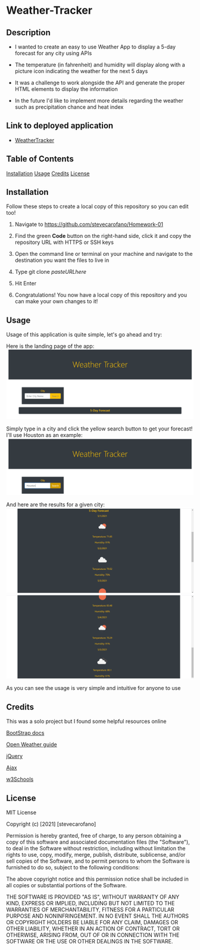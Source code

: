 # Weather-Tracker


## Description

* I wanted to create an easy to use Weather App to display a 5-day forecast for any city using APIs

* The temperature (in fahrenheit) and humidity will display along with a picture icon indicating the weather for the next 5 days

* It was a challenge to work alongside the API and generate the proper HTML elements to display the information

* In the future I'd like to implement more details regarding the weather such as precipitation chance and heat index

## Link to deployed application
* [WeatherTracker](https://stevecarofano.github.io/Weather-Tracker/)

## Table of Contents
[Installation](#installation)
[Usage](#usage)
[Credits](#credits)
[License](#license)

## Installation

Follow these steps to create a local copy of this repository so you can edit too!
1. Navigate to https://github.com/stevecarofano/Homework-01
    
2. Find the green **Code** button on the right-hand side, click it and copy the repository URL with HTTPS or SSH keys
    
3. Open the command line or terminal on your machine and navigate to the destination you want the files to live in
    
4. Type git clone _pasteURLhere_
    
5. Hit Enter
    
6. Congratulations! You now have a local copy of this repository and you can make your own changes to it!

## Usage

Usage of this application is quite simple, let's go ahead and try:

Here is the landing page of the app:
    ![Weather Landing Page](Assets/Weather-Index.png)
    
Simply type in a city and click the yellow search button to get your forecast! I'll use Houston as an example:
    ![Weather Search](Assets/Weather-Search.png)

And here are the results for a given city:
    ![Weather Results](Assets/Weather-Results1.png)
    ![Weather Results](Assets/Weather-Results2.png)
    
As you can see the usage is very simple and intuitive for anyone to use


## Credits
This was a solo project but I found some helpful resources online

[BootStrap docs](https://getbootstrap.com/docs/5.0/getting-started/introduction/)

[Open Weather guide](https://openweathermap.org/guide)

[jQuery](https://jquery.com/)

[Ajax](https://developer.mozilla.org/en-US/docs/Web/Guide/AJAX)

[w3Schools](https://www.w3schools.com/xml/ajax_intro.asp)

## License 

MIT License

Copyright (c) [2021] [stevecarofano]

Permission is hereby granted, free of charge, to any person obtaining a copy
of this software and associated documentation files (the "Software"), to deal
in the Software without restriction, including without limitation the rights
to use, copy, modify, merge, publish, distribute, sublicense, and/or sell
copies of the Software, and to permit persons to whom the Software is
furnished to do so, subject to the following conditions:

The above copyright notice and this permission notice shall be included in all
copies or substantial portions of the Software.

THE SOFTWARE IS PROVIDED "AS IS", WITHOUT WARRANTY OF ANY KIND, EXPRESS OR
IMPLIED, INCLUDING BUT NOT LIMITED TO THE WARRANTIES OF MERCHANTABILITY,
FITNESS FOR A PARTICULAR PURPOSE AND NONINFRINGEMENT. IN NO EVENT SHALL THE
AUTHORS OR COPYRIGHT HOLDERS BE LIABLE FOR ANY CLAIM, DAMAGES OR OTHER
LIABILITY, WHETHER IN AN ACTION OF CONTRACT, TORT OR OTHERWISE, ARISING FROM,
OUT OF OR IN CONNECTION WITH THE SOFTWARE OR THE USE OR OTHER DEALINGS IN THE
SOFTWARE.


